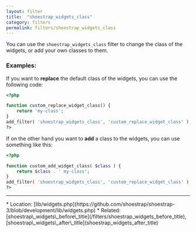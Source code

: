 ```yaml
---
layout: filter
title:  "shoestrap_widgets_class"
category: filters
permalink: filters/shoestrap_widgets_class
---
```


You can use the `shoestrap_widgets_class` filter to change the class of the widgets, or add your own classes to them.

### Examples:

If you want to **replace** the default class of the widgets, you can use the following code:

```php
<?php

function custom_replace_widget_class() {
	return 'my-class';
}
add_filter( 'shoestrap_widgets_class', 'custom_replace_widget_class' );
?>
```

If on the other hand you want to **add** a class to the widgets, you can use something like this:

```php
<?php

function custom_add_widget_class( $class ) {
	return $class . ' my-class';
}
add_filter( 'shoestrap_widgets_class', 'custom_replace_widget_class' );
?>
```

<hr>
* Location: [lib/widgets.php](https://github.com/shoestrap/shoestrap-3/blob/development/lib/widgets.php)
* Related: [shoestrap\_widgets\_before\_title](/filters/shoestrap_widgets_before_title), [shoestrap\_widgets\_after\_title](shoestrap_widgets_after_title)